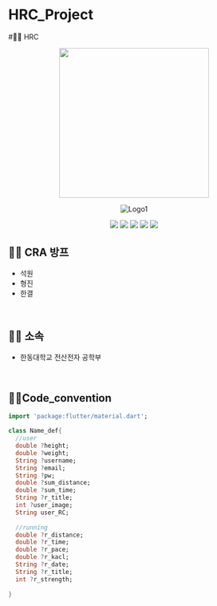 # HRC_Project

#🏃‍♂️  HRC

<div align="center">
<p align="center"><img src="https://user-images.githubusercontent.com/98035984/179438907-a5c8ae27-2a04-4630-ab22-e9d774423d55.png" height="300px" width="300px"></p>


![Logo1](https://user-images.githubusercontent.com/98035984/179438786-c614ae0c-8f51-4a95-89bf-51da51499473.png)


 <img src="https://img.shields.io/badge/Flutter-02569B?style=for-the-badge&logo=Flutter&logoColor=white"/>
  <img src="https://img.shields.io/badge/Firebase-FFFF00?style=flat-square&logo=Firebase&logoColor="white"/>
 <imgsrc="https://img.shields.io/badge/GitHub-181717?style=flat-square&logo=GitHub&logoColor="white"/>
 <img src="https://img.shields.io/badge/VisualStudioCode-007ACC?style=flat-square&logo=VisualStudioCode&logoColor="white"/>
 <img src="https://img.shields.io/badge/KakaoTalk-FFFF00?style=flat-square&logo=KakaoTalk&logoColor="white"/>
 <img src="https://img.shields.io/badge/Markdown-000000?style=flat-square&logo=Markdown&logoColor="white"/>

</div>
  
## 🏃‍♂️ CRA 방프
 - 석원
 - 형진
 - 한결

<br/>

## 🏃‍♂️ 소속
  - 한동대학교 전산전자 공학부

<br/>





## 🏃‍♂️Code_convention
```dart
import 'package:flutter/material.dart';

class Name_def{
  //user
  double ?height;
  double ?weight;
  String ?username;
  String ?email;
  String ?pw;
  double ?sum_distance;
  double ?sum_time;
  String ?r_title;
  int ?user_image;
  String user_RC;
  
  //running
  double ?r_distance;
  double ?r_time;
  double ?r_pace;
  double ?r_kacl;
  String ?r_date;
  String ?r_title;
  int ?r_strength;
  
}
```

